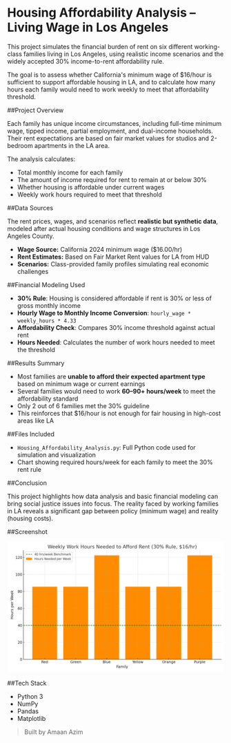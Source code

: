 # Housing Affordability Analysis – Living Wage in Los Angeles

This project simulates the financial burden of rent on six different working-class families living in Los Angeles, using realistic income scenarios and the widely accepted 30% income-to-rent affordability rule.

The goal is to assess whether California's minimum wage of $16/hour is sufficient to support affordable housing in LA, and to calculate how many hours each family would need to work weekly to meet that affordability threshold.


##Project Overview

Each family has unique income circumstances, including full-time minimum wage, tipped income, partial employment, and dual-income households. Their rent expectations are based on fair market values for studios and 2-bedroom apartments in the LA area.

The analysis calculates:

- Total monthly income for each family
- The amount of income required for rent to remain at or below 30%
- Whether housing is affordable under current wages
- Weekly work hours required to meet that threshold


##Data Sources

The rent prices, wages, and scenarios reflect **realistic but synthetic data**, modeled after actual housing conditions and wage structures in Los Angeles County.

- **Wage Source:** California 2024 minimum wage ($16.00/hr)
- **Rent Estimates:** Based on Fair Market Rent values for LA from HUD
- **Scenarios:** Class-provided family profiles simulating real economic challenges


##Financial Modeling Used

- **30% Rule**: Housing is considered affordable if rent is 30% or less of gross monthly income
- **Hourly Wage to Monthly Income Conversion**: `hourly_wage * weekly_hours * 4.33`
- **Affordability Check**: Compares 30% income threshold against actual rent
- **Hours Needed**: Calculates the number of work hours needed to meet the threshold


##Results Summary

- Most families are **unable to afford their expected apartment type** based on minimum wage or current earnings
- Several families would need to work **60–90+ hours/week** to meet the affordability standard
- Only 2 out of 6 families met the 30% guideline
- This reinforces that $16/hour is not enough for fair housing in high-cost areas like LA


##Files Included

- `Housing_Affordability_Analysis.py`: Full Python code used for simulation and visualization
- Chart showing required hours/week for each family to meet the 30% rent rule


##Conclusion

This project highlights how data analysis and basic financial modeling can bring social justice issues into focus. The reality faced by working families in LA reveals a significant gap between policy (minimum wage) and reality (housing costs).


##Screenshot

![Housing Hours Chart](./screenshot.png) 


##Tech Stack

- Python 3
- NumPy
- Pandas
- Matplotlib


> Built by Amaan Azim 
